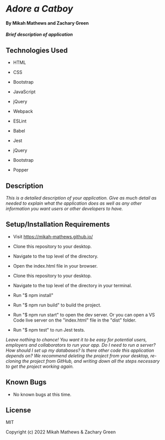 # _Adore a Catboy_

#### By Mikah Mathews and Zachary Green

#### _Brief description of application_

## Technologies Used
* HTML
* CSS
* Bootstrap
* JavaScript
* jQuery

* Webpack
* ESLint
* Babel
* Jest
* jQuery
* Bootstrap
* Popper

## Description

_This is a detailed description of your application. Give as much detail as needed to explain what the application does as well as any other information you want users or other developers to have._

## Setup/Installation Requirements

* Visit https://mikah-mathews.github.io/
* Clone this repository to your desktop.
* Navigate to the top level of the directory.
* Open the index.html file in your browser.

* Clone this repository to your desktop.
* Navigate to the top level of the directory in your terminal.
* Run "$ npm install"
* Run "$ npm run build" to build the project.
* Run "$ npm run start" to open the dev server. Or you can open a VS Code live server on the "index.html" file in the "dist" folder.
* Run "$ npm test" to run Jest tests.

_Leave nothing to chance! You want it to be easy for potential users, employers and collaborators to run your app. Do I need to run a server? How should I set up my databases? Is there other code this application depends on? We recommend deleting the project from your desktop, re-cloning the project from GitHub, and writing down all the steps necessary to get the project working again._

## Known Bugs

* No known bugs at this time.

## License

MIT

Copyright (c) 2022 Mikah Mathews & Zachary Green  
  